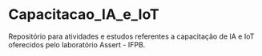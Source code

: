 # Capacitacao_IA_e_IoT
Repositório para atividades e estudos referentes a capacitação de IA e IoT oferecidos pelo laboratório Assert - IFPB.
